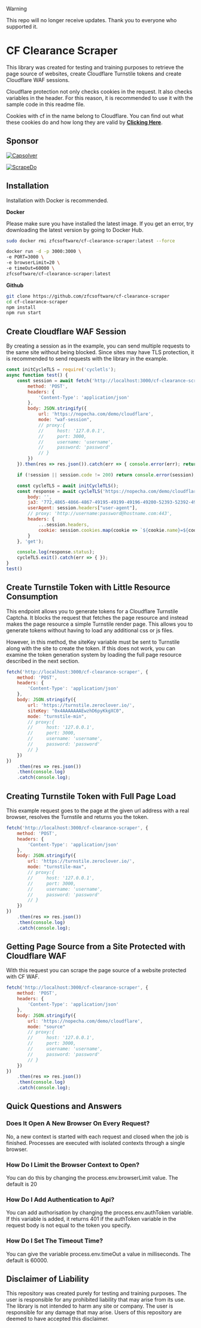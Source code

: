 > [!WARNING]
> This repo will no longer receive updates. Thank you to everyone who supported it.

# CF Clearance Scraper

This library was created for testing and training purposes to retrieve the page source of websites, create Cloudflare Turnstile tokens and create Cloudflare WAF sessions.

Cloudflare protection not only checks cookies in the request. It also checks variables in the header. For this reason, it is recommended to use it with the sample code in this readme file.

Cookies with cf in the name belong to Cloudflare. You can find out what these cookies do and how long they are valid by **[Clicking Here](https://developers.cloudflare.com/fundamentals/reference/policies-compliances/cloudflare-cookies/)**.

## Sponsor

[![Capsolver](src/data/capsolver.webp)](https://www.capsolver.com/?utm_source=github&utm_medium=repo&utm_campaign=scraping&utm_term=cf-clearance-scraper)

[![ScrapeDo](src/data/sdo.gif)](https://scrape.do/?utm_source=github&utm_medium=repo_ccs)

## Installation

Installation with Docker is recommended.

**Docker**

Please make sure you have installed the latest image. If you get an error, try downloading the latest version by going to Docker Hub.

```bash
sudo docker rmi zfcsoftware/cf-clearance-scraper:latest --force
```

```bash
docker run -d -p 3000:3000 \
-e PORT=3000 \
-e browserLimit=20 \
-e timeOut=60000 \
zfcsoftware/cf-clearance-scraper:latest
```

**Github**

```bash
git clone https://github.com/zfcsoftware/cf-clearance-scraper
cd cf-clearance-scraper
npm install
npm run start
```

## Create Cloudflare WAF Session

By creating a session as in the example, you can send multiple requests to the same site without being blocked. Since sites may have TLS protection, it is recommended to send requests with the library in the example.

```js
const initCycleTLS = require('cycletls');
async function test() {
    const session = await fetch('http://localhost:3000/cf-clearance-scraper', {
        method: 'POST',
        headers: {
            'Content-Type': 'application/json'
        },
        body: JSON.stringify({
            url: 'https://nopecha.com/demo/cloudflare',
            mode: "waf-session",
            // proxy:{
            //     host: '127.0.0.1',
            //     port: 3000,
            //     username: 'username',
            //     password: 'password'
            // }
        })
    }).then(res => res.json()).catch(err => { console.error(err); return null });

    if (!session || session.code != 200) return console.error(session);

    const cycleTLS = await initCycleTLS();
    const response = await cycleTLS('https://nopecha.com/demo/cloudflare', {
        body: '',
        ja3: '772,4865-4866-4867-49195-49199-49196-49200-52393-52392-49171-49172-156-157-47-53,23-27-65037-43-51-45-16-11-13-17513-5-18-65281-0-10-35,25497-29-23-24,0', // https://scrapfly.io/web-scraping-tools/ja3-fingerprint
        userAgent: session.headers["user-agent"],
        // proxy: 'http://username:password@hostname.com:443',
        headers: {
            ...session.headers,
            cookie: session.cookies.map(cookie => `${cookie.name}=${cookie.value}`).join('; ')
        }
    }, 'get');

    console.log(response.status);
    cycleTLS.exit().catch(err => { });
}
test()
```

## Create Turnstile Token with Little Resource Consumption

This endpoint allows you to generate tokens for a Cloudflare Turnstile Captcha. It blocks the request that fetches the page resource and instead makes the page resource a simple Turnstile render page. This allows you to generate tokens without having to load any additional css or js files. 

However, in this method, the siteKey variable must be sent to Turnstile along with the site to create the token. If this does not work, you can examine the token generation system by loading the full page resource described in the next section.

```js
fetch('http://localhost:3000/cf-clearance-scraper', {
    method: 'POST',
    headers: {
        'Content-Type': 'application/json'
    },
    body: JSON.stringify({
        url: 'https://turnstile.zeroclover.io/',
        siteKey: "0x4AAAAAAAEwzhD6pyKkgXC0",
        mode: "turnstile-min",
        // proxy:{
        //     host: '127.0.0.1',
        //     port: 3000,
        //     username: 'username',
        //     password: 'password'
        // }
    })
})
    .then(res => res.json())
    .then(console.log)
    .catch(console.log);
```

## Creating Turnstile Token with Full Page Load

This example request goes to the page at the given url address with a real browser, resolves the Turnstile and returns you the token.

```js
fetch('http://localhost:3000/cf-clearance-scraper', {
    method: 'POST',
    headers: {
        'Content-Type': 'application/json'
    },
    body: JSON.stringify({
        url: 'https://turnstile.zeroclover.io/',
        mode: "turnstile-max",
        // proxy:{
        //     host: '127.0.0.1',
        //     port: 3000,
        //     username: 'username',
        //     password: 'password'
        // }
    })
})
    .then(res => res.json())
    .then(console.log)
    .catch(console.log);
```

## Getting Page Source from a Site Protected with Cloudflare WAF

With this request you can scrape the page source of a website protected with CF WAF.

```js
fetch('http://localhost:3000/cf-clearance-scraper', {
    method: 'POST',
    headers: {
        'Content-Type': 'application/json'
    },
    body: JSON.stringify({
        url: 'https://nopecha.com/demo/cloudflare',
        mode: "source"
        // proxy:{
        //     host: '127.0.0.1',
        //     port: 3000,
        //     username: 'username',
        //     password: 'password'
        // }
    })
})
    .then(res => res.json())
    .then(console.log)
    .catch(console.log);
```

## Quick Questions and Answers

### Does It Open A New Browser On Every Request?
No, a new context is started with each request and closed when the job is finished. Processes are executed with isolated contexts through a single browser.

### How Do I Limit the Browser Context to Open?
You can do this by changing the process.env.browserLimit value. The default is 20

### How Do I Add Authentication to Api?
You can add authorisation by changing the process.env.authToken variable. If this variable is added, it returns 401 if the authToken variable in the request body is not equal to the token you specify.

### How Do I Set The Timeout Time?
You can give the variable process.env.timeOut a value in milliseconds. The default is 60000.

## Disclaimer of Liability
This repository was created purely for testing and training purposes. The user is responsible for any prohibited liability that may arise from its use.
The library is not intended to harm any site or company. The user is responsible for any damage that may arise. 
Users of this repository are deemed to have accepted this disclaimer. 

